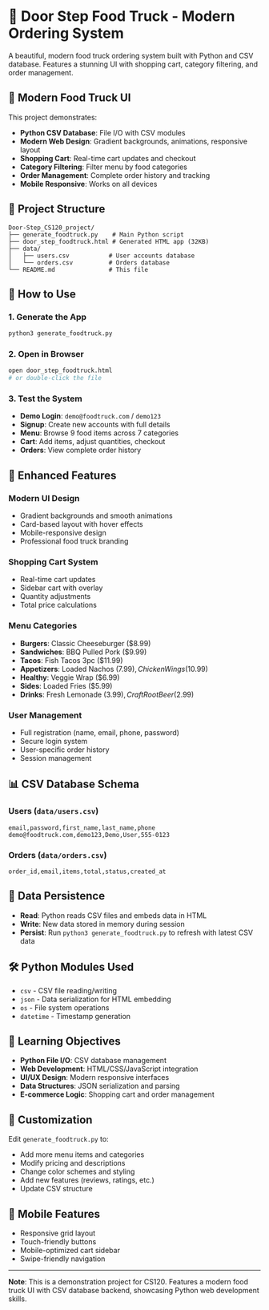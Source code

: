 # 🚚 Door Step Food Truck - Modern Ordering System

A beautiful, modern food truck ordering system built with Python and CSV database. Features a stunning UI with shopping cart, category filtering, and order management.

## 🎨 Modern Food Truck UI

This project demonstrates:
- **Python CSV Database**: File I/O with CSV modules
- **Modern Web Design**: Gradient backgrounds, animations, responsive layout
- **Shopping Cart**: Real-time cart updates and checkout
- **Category Filtering**: Filter menu by food categories
- **Order Management**: Complete order history and tracking
- **Mobile Responsive**: Works on all devices

## 📁 Project Structure

```
Door-Step_CS120_project/
├── generate_foodtruck.py    # Main Python script
├── door_step_foodtruck.html # Generated HTML app (32KB)
├── data/
│   ├── users.csv           # User accounts database
│   └── orders.csv          # Orders database
└── README.md               # This file
```

## 🚀 How to Use

### 1. Generate the App
```bash
python3 generate_foodtruck.py
```

### 2. Open in Browser
```bash
open door_step_foodtruck.html
# or double-click the file
```

### 3. Test the System
- **Demo Login**: `demo@foodtruck.com` / `demo123`
- **Signup**: Create new accounts with full details
- **Menu**: Browse 9 food items across 7 categories
- **Cart**: Add items, adjust quantities, checkout
- **Orders**: View complete order history

## 🍔 Enhanced Features

### **Modern UI Design**
- Gradient backgrounds and smooth animations
- Card-based layout with hover effects
- Mobile-responsive design
- Professional food truck branding

### **Shopping Cart System**
- Real-time cart updates
- Sidebar cart with overlay
- Quantity adjustments
- Total price calculations

### **Menu Categories**
- **Burgers**: Classic Cheeseburger ($8.99)
- **Sandwiches**: BBQ Pulled Pork ($9.99)
- **Tacos**: Fish Tacos 3pc ($11.99)
- **Appetizers**: Loaded Nachos ($7.99), Chicken Wings ($10.99)
- **Healthy**: Veggie Wrap ($6.99)
- **Sides**: Loaded Fries ($5.99)
- **Drinks**: Fresh Lemonade ($3.99), Craft Root Beer ($2.99)

### **User Management**
- Full registration (name, email, phone, password)
- Secure login system
- User-specific order history
- Session management

## 📊 CSV Database Schema

### Users (`data/users.csv`)
```csv
email,password,first_name,last_name,phone
demo@foodtruck.com,demo123,Demo,User,555-0123
```

### Orders (`data/orders.csv`)
```csv
order_id,email,items,total,status,created_at
```

## 🔄 Data Persistence

- **Read**: Python reads CSV files and embeds data in HTML
- **Write**: New data stored in memory during session
- **Persist**: Run `python3 generate_foodtruck.py` to refresh with latest CSV data

## 🛠️ Python Modules Used

- `csv` - CSV file reading/writing
- `json` - Data serialization for HTML embedding
- `os` - File system operations
- `datetime` - Timestamp generation

## 🎯 Learning Objectives

- **Python File I/O**: CSV database management
- **Web Development**: HTML/CSS/JavaScript integration
- **UI/UX Design**: Modern responsive interfaces
- **Data Structures**: JSON serialization and parsing
- **E-commerce Logic**: Shopping cart and order management

## 🔧 Customization

Edit `generate_foodtruck.py` to:
- Add more menu items and categories
- Modify pricing and descriptions
- Change color schemes and styling
- Add new features (reviews, ratings, etc.)
- Update CSV structure

## 📱 Mobile Features

- Responsive grid layout
- Touch-friendly buttons
- Mobile-optimized cart sidebar
- Swipe-friendly navigation

---

**Note**: This is a demonstration project for CS120. Features a modern food truck UI with CSV database backend, showcasing Python web development skills.
